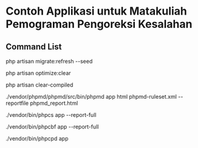 # Contoh Applikasi untuk Matakuliah Pemograman Pengoreksi Kesalahan

## Command List

php artisan migrate:refresh --seed

php artisan optimize:clear

php artisan clear-compiled

./vendor/phpmd/phpmd/src/bin/phpmd app html phpmd-ruleset.xml --reportfile phpmd_report.html

./vendor/bin/phpcs app --report-full

./vendor/bin/phpcbf app --report-full

./vendor/bin/phpcpd app